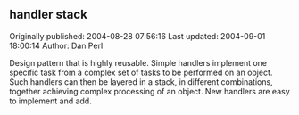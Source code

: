 ## handler stack 
Originally published: 2004-08-28 07:56:16 
Last updated: 2004-09-01 18:00:14 
Author: Dan Perl 
 
Design pattern that is highly reusable.  Simple handlers implement one specific task from a complex set of tasks to be performed on an object.  Such handlers can then be layered in a stack, in different combinations, together achieving complex processing of an object.  New handlers are easy to implement and add.
